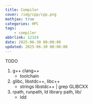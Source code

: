 ```yaml
---
title: Compiler
cover: /img/cpp/cpp.png
mathjax: true
categories: HPC
tags:
    - compiler
abbrlink: 12324
date: 2025-06-30 00:00:00
updated: 2025-06-30 00:00:00
---
```


TODO
1. g++ clang++
    - toolchain
2. glibc, libstdc++, libc++
    - strings libstdc++ | grep GLIBCXX
3. rpath, runpath, ld library path, lib/
    - ldd